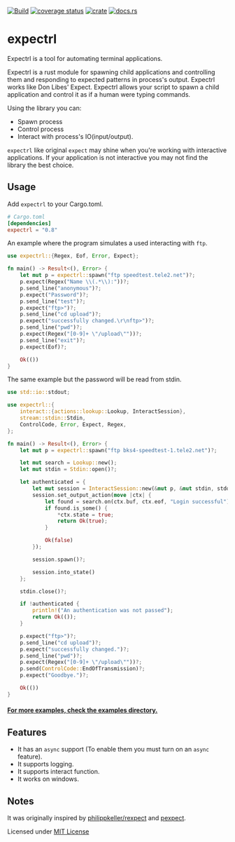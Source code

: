 [![Build](https://github.com/zhiburt/expectrl/actions/workflows/ci.yml/badge.svg)](https://github.com/zhiburt/expectrl/actions/workflows/ci.yml)
[![coverage status](https://coveralls.io/repos/github/zhiburt/expectrl/badge.svg?branch=main)](https://coveralls.io/github/zhiburt/expectrl?branch=main)
[![crate](https://img.shields.io/crates/v/expectrl)](https://crates.io/crates/expectrl)
[![docs.rs](https://img.shields.io/docsrs/expectrl?color=blue)](https://docs.rs/expectrl/*/expectrl/)

# expectrl

Expectrl is a tool for automating terminal applications.

Expectrl is a rust module for spawning child applications and controlling them and responding to expected patterns in process's output. Expectrl works like Don Libes' Expect. Expectrl allows your script to spawn a child application and control it as if a human were typing commands.

Using the library you can:

- Spawn process
- Control process
- Interact with process's IO(input/output).

`expectrl` like original `expect` may shine when you're working with interactive applications.
If your application is not interactive you may not find the library the best choiсe.

## Usage

Add `expectrl` to your Cargo.toml.

```toml
# Cargo.toml
[dependencies]
expectrl = "0.8"
```

An example where the program simulates a used interacting with `ftp`.

```rust
use expectrl::{Regex, Eof, Error, Expect};

fn main() -> Result<(), Error> {
    let mut p = expectrl::spawn("ftp speedtest.tele2.net")?;
    p.expect(Regex("Name \\(.*\\):"))?;
    p.send_line("anonymous")?;
    p.expect("Password")?;
    p.send_line("test")?;
    p.expect("ftp>")?;
    p.send_line("cd upload")?;
    p.expect("successfully changed.\r\nftp>")?;
    p.send_line("pwd")?;
    p.expect(Regex("[0-9]+ \"/upload\""))?;
    p.send_line("exit")?;
    p.expect(Eof)?;

    Ok(())
}
```

The same example but the password will be read from stdin.

```rust
use std::io::stdout;

use expectrl::{
    interact::{actions::lookup::Lookup, InteractSession},
    stream::stdin::Stdin,
    ControlCode, Error, Expect, Regex,
};

fn main() -> Result<(), Error> {
    let mut p = expectrl::spawn("ftp bks4-speedtest-1.tele2.net")?;

    let mut search = Lookup::new();
    let mut stdin = Stdin::open()?;

    let authenticated = {
        let mut session = InteractSession::new(&mut p, &mut stdin, stdout(), false);
        session.set_output_action(move |ctx| {
            let found = search.on(ctx.buf, ctx.eof, "Login successful")?;
            if found.is_some() {
                *ctx.state = true;
                return Ok(true);
            }

            Ok(false)
        });

        session.spawn()?;

        session.into_state()
    };

    stdin.close()?;

    if !authenticated {
        println!("An authentication was not passed");
        return Ok(());
    }

    p.expect("ftp>")?;
    p.send_line("cd upload")?;
    p.expect("successfully changed.")?;
    p.send_line("pwd")?;
    p.expect(Regex("[0-9]+ \"/upload\""))?;
    p.send(ControlCode::EndOfTransmission)?;
    p.expect("Goodbye.")?;

    Ok(())
}
```

#### [For more examples, check the examples directory.](https://github.com/zhiburt/expectrl/tree/main/examples)

## Features

- It has an `async` support (To enable them you must turn on an `async` feature).
- It supports logging.
- It supports interact function.
- It works on windows.

## Notes

It was originally inspired by [philippkeller/rexpect] and [pexpect].

Licensed under [MIT License](LICENSE)

[philippkeller/rexpect]: https://github.com/philippkeller/rexpect
[pexpect]: https://pexpect.readthedocs.io/en/stable/overview.html
